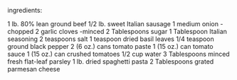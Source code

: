 ingredients:

1 lb. 80% lean ground beef
1/2 lb. sweet Italian sausage
1 medium onion -chopped
2 garlic cloves -minced
2 Tablespoons sugar
1 Tablespoon Italian seasoning
2 teaspoons salt
1 teaspoon dried basil leaves
1/4 teaspoon ground black pepper
2 (6 oz.) cans tomato paste
1 (15 oz.) can tomato sauce
1 (15 oz.) can crushed tomatoes
1/2 cup water
3 Tablespoons minced fresh flat-leaf parsley
1 lb. dried spaghetti pasta
2 Tablespoons grated parmesan cheese